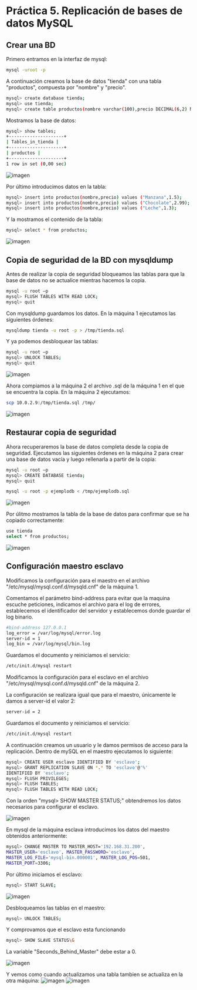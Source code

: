 # Práctica 5. Replicación de bases de datos MySQL
## Crear una BD


Primero entramos en la interfaz de mysql:
```bash
mysql -uroot -p
```
A continuación creamos la base de datos "tienda" con una tabla "productos", compuesta por "nombre" y "precio".
```bash
mysql> create database tienda;
mysql> use tienda;
mysql> create table productos(nombre varchar(100),precio DECIMAL(6,2) NOT NULL);
```

Mostramos la base de datos:
```bash
mysql> show tables;
+---------------------+
| Tables_in_tienda |
+---------------------+
| productos |
+---------------------+
1 row in set (0,00 sec)
```
![imagen](https://github.com/benjaminmannich/swap1819/blob/master/Practica%205/Images/1.png)

Por último introducimos datos en la tabla:

```bash
mysql> insert into productos(nombre,precio) values ("Manzana",1.5);
mysql> insert into productos(nombre,precio) values ("Chocolate",2.99);
mysql> insert into productos(nombre,precio) values ("Leche",1.3);
```
Y la mostramos el contenido de la tabla:
```bash
mysql> select * from productos;
```
![imagen](https://github.com/benjaminmannich/swap1819/blob/master/Practica%205/Images/2.png)

## Copia de seguridad de la BD con mysqldump
Antes de realizar la copia de seguridad bloqueamos las tablas para que la base de datos no se actualice mientras hacemos la copia.

```bash
mysql -u root –p
mysql> FLUSH TABLES WITH READ LOCK;
mysql> quit
```

Con mysqldump guardamos los datos. En la máquina 1 ejecutamos las siguientes órdenes:

```bash
mysqldump tienda -u root -p > /tmp/tienda.sql
```

Y ya podemos desbloquear las tablas:

```bash
mysql -u root –p
mysql> UNLOCK TABLES;
mysql> quit
```

![imagen](https://github.com/benjaminmannich/swap1819/blob/master/Practica%205/Images/3.png)

Ahora compiamos a la máquina 2 el archivo .sql de la máquina 1 en el que se encuentra la copia. En la máquina 2 ejecutamos:

```bash
scp 10.0.2.9:/tmp/tienda.sql /tmp/
```
![imagen](https://github.com/benjaminmannich/swap1819/blob/master/Practica%205/Images/4.png)

## Restaurar copia de seguridad

Ahora recuperaremos la base de datos completa desde la copia de seguridad. Ejecutamos las siguientes órdenes en la máquina 2 para crear una base de datos vacía y luego rellenarla a partir de la copia:

```bash
mysql -u root –p
mysql> CREATE DATABASE tienda;
mysql> quit

mysql -u root -p ejemplodb < /tmp/ejemplodb.sql
```
![imagen](https://github.com/benjaminmannich/swap1819/blob/master/Practica%205/Images/5.png)

Por úlitmo mostramos la tabla de la base de datos para confirmar que se ha copiado correctamente:
```bash
use tienda
select * from productos;
```
![imagen](https://github.com/benjaminmannich/swap1819/blob/master/Practica%205/Images/6.png)

## Configuración maestro esclavo

Modificamos la configuración para el maestro en el archivo "/etc/mysql/mysql.conf.d/mysqld.cnf" de la máquina 1.

Comentamos el parámetro bind-address para evitar que la maquina escuche peticiones, indicamos el archivo para el log de errores, establecemos el identificador del servidor y establecemos donde guardar el log binario.

```bash
#bind-address 127.0.0.1
log_error = /var/log/mysql/error.log
server-id = 1
log_bin = /var/log/mysql/bin.log
```

Guardamos el documento y reiniciamos el servicio:

```bash
/etc/init.d/mysql restart
```

Modificamos la configuración para el esclavo en el archivo "/etc/mysql/mysql.conf.d/mysqld.cnf" de la máquina 2.

La configuración se realizara igual que para el maestro, únicamente le damos a server-id el valor 2:
```bash
server-id = 2
```

Guardamos el documento y reiniciamos el servicio:

```bash
/etc/init.d/mysql restart
```
A continuación creamos un usuario y le damos permisos de acceso para la replicación. Dentro de mySQL en el maestro ejecutamos lo siguiente:

```bash
mysql> CREATE USER esclavo IDENTIFIED BY 'esclavo';
mysql> GRANT REPLICATION SLAVE ON *.* TO 'esclavo'@'%'
IDENTIFIED BY 'esclavo';
mysql> FLUSH PRIVILEGES;
mysql> FLUSH TABLES;
mysql> FLUSH TABLES WITH READ LOCK;
```

Con la orden "mysql> SHOW MASTER STATUS;" obtendremos los datos necesarios para configurar el esclavo.

![imagen](https://github.com/benjaminmannich/swap1819/blob/master/Practica%205/Images/7.png)

En mysql de la máquina esclava introducimos los datos del maestro obtenidos anteriormente:

```bash
mysql> CHANGE MASTER TO MASTER_HOST='192.168.31.200',
MASTER_USER='esclavo', MASTER_PASSWORD='esclavo',
MASTER_LOG_FILE='mysql-bin.000001', MASTER_LOG_POS=501,
MASTER_PORT=3306;
```

Por último iniciamos el esclavo:
```bash
mysql> START SLAVE;
```
![imagen](https://github.com/benjaminmannich/swap1819/blob/master/Practica%205/Images/8.png)

Desbloqueamos las tablas en el maestro:

```bash
mysql> UNLOCK TABLES;
```

Y comprovamos que el esclavo esta funcionando
```bash
mysql> SHOW SLAVE STATUS\G
```
La variable "Seconds_Behind_Master" debe estar a 0.

![imagen](https://github.com/benjaminmannich/swap1819/blob/master/Practica%205/Images/9.png)

Y vemos como cuando actualizamos una tabla tambien se actualiza en la otra máquina:
![imagen](https://github.com/benjaminmannich/swap1819/blob/master/Practica%205/Images/10.png)
![imagen](https://github.com/benjaminmannich/swap1819/blob/master/Practica%205/Images/11.png)

